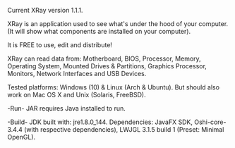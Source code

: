 Current XRay version 1.1.1.

XRay is an application used to see what's under the hood of your computer.
(It will show what components are installed on your computer).

It is FREE to use, edit and distribute!

XRay can read data from:
Motherboard, BIOS, Processor, Memory, Operating System, Mounted Drives & Partitions, Graphics Processor, Monitors, Network Interfaces and USB Devices.

Tested platforms:
Windows (10) & Linux (Arch & Ubuntu).
But should also work on Mac OS X and Unix (Solaris, FreeBSD).

-Run-
JAR requires Java installed to run.

-Build-
JDK built with: jre1.8.0_144.
Dependencies: JavaFX SDK, Oshi-core-3.4.4 (with respective dependencies), LWJGL 3.1.5 build 1 (Preset: Minimal OpenGL).
